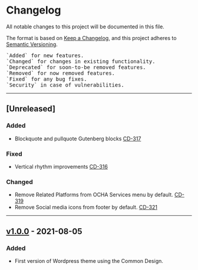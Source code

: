 # Changelog

All notable changes to this project will be documented in this file.

The format is based on [Keep a Changelog](https://keepachangelog.com/en/1.0.0/),
and this project adheres to [Semantic Versioning](https://semver.org/spec/v2.0.0.html).
<pre>
`Added` for new features.
`Changed` for changes in existing functionality.
`Deprecated` for soon-to-be removed features.
`Removed` for now removed features.
`Fixed` for any bug fixes.
`Security` in case of vulnerabilities.
</pre>
---


## [Unreleased]
### Added
- Blockquote and pullquote Gutenberg blocks [CD-317](https://humanitarian.atlassian.net/browse/CD-317)
### Fixed
- Vertical rhythm improvements [CD-316](https://humanitarian.atlassian.net/browse/CD-316)
### Changed
- Remove Related Platforms from OCHA Services menu by default. [CD-319](https://humanitarian.atlassian.net/browse/CD-319)
- Remove Social media icons from footer by default. [CD-321](https://humanitarian.atlassian.net/browse/CD-321)


---

## [v1.0.0](https://github.com/UN-OCHA/common-design-wordpress/releases/tag/v1.0.0) - 2021-08-05
### Added
- First version of Wordpress theme using the Common Design.
